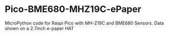 # Pico-BME680-MHZ19C-ePaper
MicroPython code for Raspi Pico with MH-Z19C and BME680 Sensors. Data shown on a 2.7inch e-paper HAT

